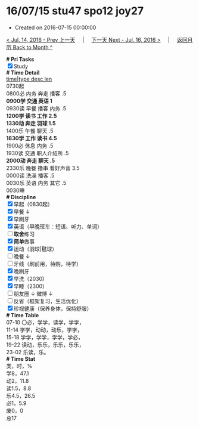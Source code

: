 # 16/07/15 stu47 spo12 joy27

- Created on 2016-07-15 00:00:00

[< Jul. 14, 2016 - Prev 上一天](/lifelogs/2016/07/d14.md) &nbsp; &nbsp; | &nbsp; &nbsp; [下一天 Next - Jul. 16, 2016 >](/lifelogs/2016/07/d16.md) &nbsp; &nbsp; |  &nbsp; &nbsp; [返回月历 Back to Month ^](/lifelogs/2016/07/index.md)
<br/><div><b># Pri Tasks</b></div><div><input checked="true" type="checkbox"/>Study</div><div><b># Time Detail</b></div><div><u>time|type desc len</u></div><div>0730起</div><div>0800必 内务 奔走 播客 .5</div><div><b>0900学 交通 英语 1</b></div><div>0930读 早餐 播客 内务 .5</div><div><b>1200学 读书 工作 2.5</b></div><div><b>1330动 奔走 羽球 1.5</b></div><div>1400乐 午餐 聊天 .5</div><div><b>1830学 工作 读书 4.5</b></div><div>1900必 休息 内务 .5</div><div>1930读 交通 职人介绍所 .5</div><div><b>2000动 奔走 聊天 .5</b></div><div>2330乐 晚餐 撸串 看好声音 3.5</div><div>0000读 洗澡 播客 .5</div><div>0030乐 英语 内务 其它 .5</div><div>0030睡</div><div><b># Discipline</b></div><div><input checked="true" type="checkbox"/>早起（0830起）</div><div><input checked="true" type="checkbox"/>早餐 ↓</div><div><input checked="true" type="checkbox"/>早刷牙</div><div><input checked="true" type="checkbox"/>英语（早晚班车：短语、听力、单词）</div><div><input type="checkbox"/><b>取舍</b>练习</div><div><input checked="true" type="checkbox"/><b>简单</b>做事</div><div><input checked="true" type="checkbox"/>运动（羽球|毽球）</div><div><input type="checkbox"/>晚餐 ↓</div><div><input type="checkbox"/>牙线（刷前用，待购，待学）</div><div><input checked="true" type="checkbox"/>晚刷牙</div><div><input checked="true" type="checkbox"/>早洗（2030)</div><div><input checked="true" type="checkbox"/>早睡（2300）</div><div><input type="checkbox"/>朋友圈 ↓ 微博 ↓</div><div><input type="checkbox"/>反省（框架复习，生活优化）</div><div><input checked="true" type="checkbox"/>珍视健康（保养身体，保持舒服）</div><div><b># Time Table</b></div><div>07-10 〇必，学学，读学，学学，</div><div>11-14 学学，动动，动乐，学学，</div><div>15-18 学学，学学，学学，学必，</div><div>19-22 读动，乐乐，乐乐，乐乐，</div><div>23-02 乐读，乐。</div><div><b># Time Stat</b></div><div>类，时，%</div><div>学8，47.1</div><div>动2，11.8</div><div>读1.5，8.8</div><div>乐4.5，26.5</div><div>必1，5.9</div><div>废0，0</div><div>总17</div>
